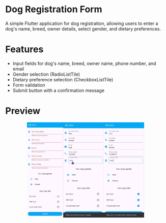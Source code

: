 # Dog Registration Form 

A simple Flutter application for dog registration, allowing users to enter a dog's name, breed, owner details, select gender, and dietary preferences.  

# Features  
- Input fields for dog's name, breed, owner name, phone number, and email  
- Gender selection (RadioListTile)  
- Dietary preference selection (CheckboxListTile)  
- Form validation  
- Submit button with a confirmation message
 
# Preview

<div style="display: flex; justify-content: center;">
  <img src="assets/images/form1.jpg" height="300" width="auto" />
  <img src="assets/images/form2.jpg" height="300" width="auto" />
  <img src="assets/images/form3.jpg" height="300" width="auto" />
</div>
